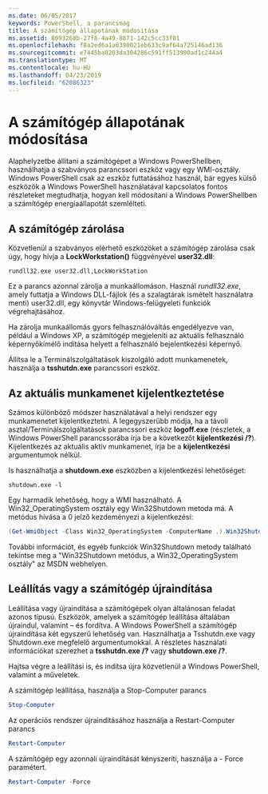 ```yaml
---
ms.date: 06/05/2017
keywords: PowerShell, a parancsmag
title: A számítógép állapotának módosítása
ms.assetid: 8093268b-27f8-4a49-8871-142c5cc33f01
ms.openlocfilehash: f8a2ed6a1a0390021eb633c9af64a725146ad136
ms.sourcegitcommit: e7445ba8203da304286c591ff513900ad1c244a4
ms.translationtype: MT
ms.contentlocale: hu-HU
ms.lasthandoff: 04/23/2019
ms.locfileid: "62086323"
---
```

# <a name="changing-computer-state"></a>A számítógép állapotának módosítása

Alaphelyzetbe állítani a számítógépet a Windows PowerShellben, használhatja a szabványos parancssori eszköz vagy egy WMI-osztály. Windows PowerShell csak az eszköz futtatásához használ, bár egyes külső eszközök a Windows PowerShell használatával kapcsolatos fontos részleteket megtudhatja, hogyan kell módosítani a Windows PowerShellben a számítógép energiaállapotát szemlélteti.

## <a name="locking-a-computer"></a>A számítógép zárolása

Közvetlenül a szabványos elérhető eszközöket a számítógép zárolása csak úgy, hogy hívja a **LockWorkstation()** függvényével **user32.dll**:

```
rundll32.exe user32.dll,LockWorkStation
```

Ez a parancs azonnal zárolja a munkaállomáson. Használ *rundll32.exe*, amely futtatja a Windows DLL-fájlok (és a szalagtárak ismételt használatra menti) user32.dll, egy könyvtár Windows-felügyeleti funkciók végrehajtásához.

Ha zárolja munkaállomás gyors felhasználóváltás engedélyezve van, például a Windows XP, a számítógép megjeleníti az aktuális felhasználó képernyőkímélő indítása helyett a felhasználó bejelentkezési képernyő.

Állítsa le a Terminálszolgáltatások kiszolgáló adott munkamenetek, használja a **tsshutdn.exe** parancssori eszköz.

## <a name="logging-off-the-current-session"></a>Az aktuális munkamenet kijelentkeztetése

Számos különböző módszer használatával a helyi rendszer egy munkamenetet kijelentkeztetni. A legegyszerűbb módja, ha a távoli asztal/Terminálszolgáltatások parancssori eszköz **logoff.exe** (részletek, a Windows PowerShell parancssorába írja be a következőt **kijelentkezési /?**). Kijelentkezés az aktuális aktív munkamenet, írja be a **kijelentkezési** argumentumok nélkül.

Is használhatja a **shutdown.exe** eszközben a kijelentkezési lehetőséget:

```
shutdown.exe -l
```

Egy harmadik lehetőség, hogy a WMI használható. A Win32_OperatingSystem osztály egy Win32Shutdown metoda má. A metódus hívása a 0 jelző kezdeményezi a kijelentkezési:

```powershell
(Get-WmiObject -Class Win32_OperatingSystem -ComputerName .).Win32Shutdown(0)
```

További információt, és egyéb funkciók Win32Shutdown metody található tekintse meg a "Win32Shutdown metódus, a Win32_OperatingSystem osztály" az MSDN webhelyen.

## <a name="shutting-down-or-restarting-a-computer"></a>Leállítás vagy a számítógép újraindítása

Leállítása vagy újraindítása a számítógépek olyan általánosan feladat azonos típusú. Eszközök, amelyek a számítógép leállítása általában újraindul, valamint – és fordítva. A Windows PowerShell a számítógép újraindítása két egyszerű lehetőség van. Használhatja a Tsshutdn.exe vagy Shutdown.exe megfelelő argumentumokkal. A részletes használati információkat szerezhet a **tsshutdn.exe /?** vagy **shutdown.exe /?**.

Hajtsa végre a leállítási is, és indítsa újra közvetlenül a Windows PowerShell, valamint a műveletek.

A számítógép leállítása, használja a Stop-Computer parancs

```powershell
Stop-Computer
```

Az operációs rendszer újraindításához használja a Restart-Computer parancs

```powershell
Restart-Computer
```

A számítógép egy azonnali újraindítását kényszeríti, használja a - Force paramétert.

```powershell
Restart-Computer -Force
```
